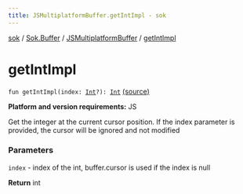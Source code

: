 ```yaml
---
title: JSMultiplatformBuffer.getIntImpl - sok
---
```


[sok](../../index.html) / [Sok.Buffer](../index.html) / [JSMultiplatformBuffer](index.html) / [getIntImpl](./get-int-impl.html)

# getIntImpl

`fun getIntImpl(index: `[`Int`](https://kotlinlang.org/api/latest/jvm/stdlib/kotlin/-int/index.html)`?): `[`Int`](https://kotlinlang.org/api/latest/jvm/stdlib/kotlin/-int/index.html) [(source)](https://github.com/SeekDaSky/Sok/tree/master/js/sok-js/src/Sok/Buffer/JSMultiplateformBuffer.kt#L114)

**Platform and version requirements:** JS

Get the integer at the current cursor position. If the index parameter is provided, the cursor will be ignored and not modified

### Parameters

`index` - index of the int, buffer.cursor is used if the index is null

**Return**
int

